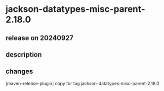 # jackson-datatypes-misc-parent-2.18.0

## release on 20240927
## description
## changes
[maven-release-plugin] copy for tag jackson-datatypes-misc-parent-2.18.0

